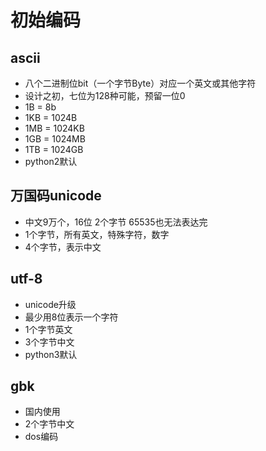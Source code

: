 # 初始编码

## ascii

- 八个二进制位bit（一个字节Byte）对应一个英文或其他字符
- 设计之初，七位为128种可能，预留一位0
- 1B = 8b
- 1KB = 1024B
- 1MB = 1024KB
- 1GB = 1024MB
- 1TB = 1024GB
- python2默认

## 万国码unicode

- 中文9万个，16位 2个字节 65535也无法表达完
- 1个字节，所有英文，特殊字符，数字
- 4个字节，表示中文

## utf-8

- unicode升级
- 最少用8位表示一个字符
- 1个字节英文
- 3个字节中文
- python3默认

## gbk

- 国内使用
- 2个字节中文
- dos编码
